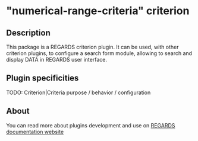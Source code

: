 # "numerical-range-criteria" criterion

## Description

This package is a REGARDS criterion plugin. It can be used, with other criterion plugins, to configure a search form module, allowing to search and display DATA in REGARDS user interface.

## Plugin specificities

TODO: Criterion|Criteria purpose / behavior / configuration

## About

You can read more about plugins development and use on [REGARDS documentation website](https://regardsoss.github.io/frontend/plugins/plugins/#section=frontend)
